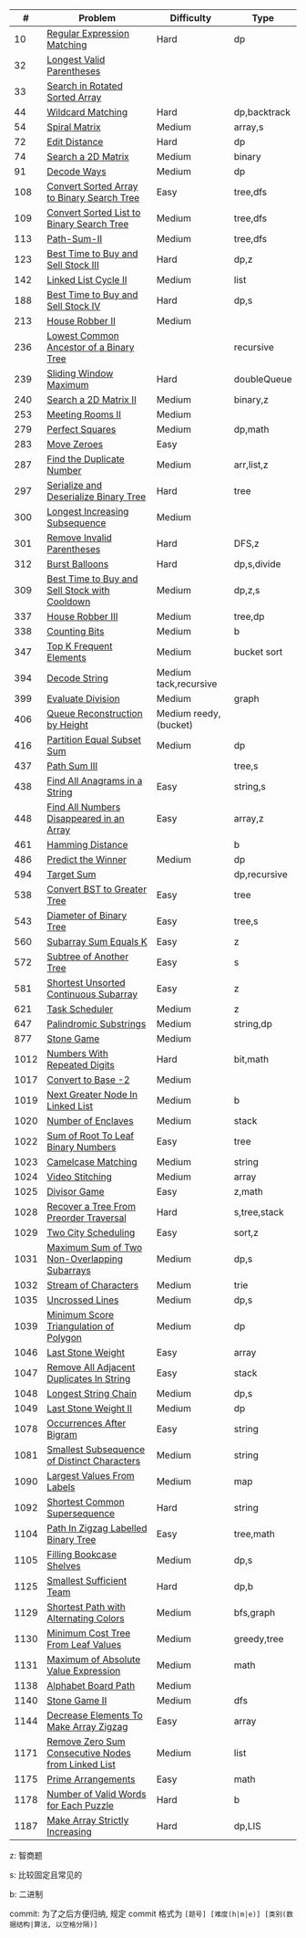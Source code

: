 | #    | Problem                                                              | Difficulty| Type            |
| ---- | -------------------------------------------------------------------- | ----------|---------------- |
| 10   | [Regular Expression Matching](./code/10.md)                          | Hard      | dp              |
| 32   | [Longest Valid Parentheses](./code/32.md)                            |           |                 |
| 33   | [Search in Rotated Sorted Array](./code/33.md)                       |           |                 |
| 44   | [Wildcard Matching](./code/44.md)                                    | Hard      | dp,backtrack    |
| 54   | [Spiral Matrix](./code/54.md)                                        | Medium    | array,s         |
| 72   | [Edit Distance](./code/72.md)                                        | Hard      | dp              |
| 74   | [Search a 2D Matrix](./code/74.md)                                   | Medium    | binary          |
| 91   | [Decode Ways](./code/91.md)                                          | Medium    | dp              |
| 108  | [Convert Sorted Array to Binary Search Tree](./code/108.md)          | Easy      | tree,dfs        |
| 109  | [Convert Sorted List to Binary Search Tree](./code/109.md)           | Medium    | tree,dfs        |
| 113  | [Path-Sum-II](./code/112.md)                                         | Medium    | tree,dfs        |
| 123  | [Best Time to Buy and Sell Stock III](./code/123.md)                 | Hard      | dp,z            |
| 142  | [Linked List Cycle II](./code/142.md)                                | Medium    | list            |
| 188  | [Best Time to Buy and Sell Stock IV](./code/188.md)                  | Hard      | dp,s            |
| 213  | [House Robber II](./code/213.md)                                     | Medium    |                 |
| 236  | [Lowest Common Ancestor of a Binary Tree](./code/236.md)             |           | recursive       |
| 239  | [Sliding Window Maximum](./code/239.md)                              | Hard      | doubleQueue     |
| 240  | [Search a 2D Matrix II](./code/240.md)                               | Medium    | binary,z        |
| 253  | [Meeting Rooms II](./code/253.md)                                    | Medium    |                 |
| 279  | [Perfect Squares](./code/279.md)                                     | Medium    | dp,math         |
| 283  | [Move Zeroes](./code/283.md)                                         | Easy      |                 |
| 287  | [Find the Duplicate Number](./code/287.md)                           | Medium    | arr,list,z      |
| 297  | [Serialize and Deserialize Binary Tree](./code/297.md)               | Hard      | tree            |
| 300  | [Longest Increasing Subsequence](./code/300.md)                      | Medium    |                 |
| 301  | [Remove Invalid Parentheses](./code/301.md)                          | Hard      | DFS,z           |
| 312  | [Burst Balloons](./code/312.md)                                      | Hard      | dp,s,divide     |
| 309  | [Best Time to Buy and Sell Stock with Cooldown](./code/309.md)       | Medium    | dp,z,s          |
| 337  | [House Robber III](./code/337.md)                                    | Medium    | tree,dp         |
| 338  | [Counting Bits](./code/338.md)                                       | Medium    | b               |
| 347  | [Top K Frequent Elements](./code/347.md)                             | Medium    | bucket sort     |
| 394  | [Decode String](./code/394.md)                                       | Medium       tack,recursive |
| 399  | [Evaluate Division](./code/399.md)                                   | Medium    | graph           |
| 406  | [Queue Reconstruction by Height](./code/406.md)                      | Medium       reedy,(bucket) |
| 416  | [Partition Equal Subset Sum](./code/416.md)                          | Medium    | dp              |
| 437  | [Path Sum III](./code/437.md)                                        |           | tree,s          |
| 438  | [Find All Anagrams in a String](./code/438.md)                       | Easy      | string,s        |
| 448  | [Find All Numbers Disappeared in an Array](./code/448.md)            | Easy      | array,z         |
| 461  | [Hamming Distance](./code/461.md)                                    |           | b               |
| 486  | [Predict the Winner](./code/486.md)                                  | Medium    | dp              |
| 494  | [Target Sum](./code/494.md)                                          |           | dp,recursive    |
| 538  | [Convert BST to Greater Tree](./code/538.md)                         | Easy      | tree            |
| 543  | [Diameter of Binary Tree](./code/543.md)                             | Easy      | tree,s          |
| 560  | [Subarray Sum Equals K](./code/560.md)                               | Easy      | z               |
| 572  | [Subtree of Another Tree](./code/572.md)                             | Easy      | s               |
| 581  | [Shortest Unsorted Continuous Subarray](./code/581.md)               | Easy      | z               |
| 621  | [Task Scheduler](./code/621.md)                                      | Medium    | z               |
| 647  | [Palindromic Substrings](./code/647.md)                              | Medium    | string,dp       |
| 877  | [Stone Game](./code/877)                                             | Medium    |                 |
| 1012 | [Numbers With Repeated Digits](./code/1012)                          | Hard      | bit,math        |
| 1017 | [Convert to Base -2](./code/1017)                                    | Medium    |                 |
| 1019 | [Next Greater Node In Linked List](./code/1019.md)                   | Medium    | b               |
| 1020 | [Number of Enclaves](./code/1020.md)                                 | Medium    | stack           |
| 1022 | [Sum of Root To Leaf Binary Numbers](./code/1022.md)                 | Easy      | tree            |
| 1023 | [Camelcase Matching](./code/1023.md)                                 | Medium    | string          |
| 1024 | [Video Stitching](./code/1024.md)                                    | Medium    | array           |
| 1025 | [Divisor Game](./code/1025.md)                                       | Easy      | z,math          |
| 1028 | [Recover a Tree From Preorder Traversal](./code/1028.md)             | Hard      | s,tree,stack    |
| 1029 | [Two City Scheduling](./code/1029.md)                                | Easy      | sort,z          |
| 1031 | [Maximum Sum of Two Non-Overlapping Subarrays](./code/1031.md)       | Medium    | dp,s            |
| 1032 | [Stream of Characters](./code/1032.md)                               | Medium    | trie            |
| 1035 | [Uncrossed Lines](./code/1031.md)                                    | Medium    | dp,s            |
| 1039 | [Minimum Score Triangulation of Polygon](./code/1039.md)             | Medium    | dp              |
| 1046 | [Last Stone Weight](./code/1046.md)                                  | Easy      | array           |
| 1047 | [Remove All Adjacent Duplicates In String](./code/1047.md)           | Easy      | stack           |
| 1048 | [Longest String Chain](./code/1048.md)                               | Medium    | dp,s            |
| 1049 | [Last Stone Weight II](./code/1049.md)                               | Medium    | dp              |
| 1078 | [Occurrences After Bigram](./code/1078.md)                           | Easy      | string          |
| 1081 | [Smallest Subsequence of Distinct Characters](./code/1081.md)        | Medium    | string          |
| 1090 | [Largest Values From Labels](./code/1090.md)                         | Medium    | map             |
| 1092 | [Shortest Common Supersequence](./code/1092.md)                      | Hard      | string          |
| 1104 | [Path In Zigzag Labelled Binary Tree](./code/1104.md)                | Easy      | tree,math       |
| 1105 | [Filling Bookcase Shelves](./code/1105.md)                           | Medium    | dp,s            |
| 1125 | [Smallest Sufficient Team](./code/1125.md)                           | Hard      | dp,b            |
| 1129 | [Shortest Path with Alternating Colors](./code/1129.md)              | Medium    | bfs,graph       |
| 1130 | [Minimum Cost Tree From Leaf Values](./code/1130.md)                 | Medium    | greedy,tree     |
| 1131 | [Maximum of Absolute Value Expression](./code/1131.md)               | Medium    | math            |
| 1138 | [Alphabet Board Path](./code/1138.md)                                | Medium    |                 |
| 1140 | [Stone Game II](./code/1140.md)                                      | Medium    | dfs             |
| 1144 | [Decrease Elements To Make Array Zigzag](./code/1144.md)             | Easy      | array           |
| 1171 | [Remove Zero Sum Consecutive Nodes from Linked List](./code/1171.md) | Medium    | list            |
| 1175 | [Prime Arrangements](./code/1175.md)                                 | Easy      | math            |
| 1178 | [Number of Valid Words for Each Puzzle](./code/1178.md)              | Hard      | b               |
| 1187 | [Make Array Strictly Increasing](./code/1187.md)                     | Hard      | dp,LIS          |



z: 智商题

s: 比较固定且常见的

b: 二进制

commit: 为了之后方便归纳, 规定 commit 格式为 `[题号] [难度(h|m|e)] [类别(数据结构|算法, 以空格分隔)]`
